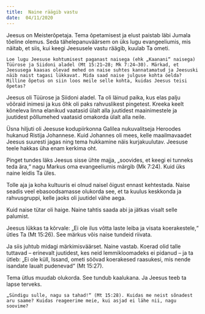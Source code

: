 ```yaml
---
title:  Naine räägib vastu  
date:  04/11/2020  
---
```


Jeesus on Meisterõpetaja. Tema õpetamisest ja elust paistab läbi Jumala tõeline olemus. Seda tähelepanuväärsem on üks lugu evangeeliumis, mis näitab, et siis, kui keegi Jeesusele vastu räägib, kuulab Ta ometi.

`Loe lugu Jeesuse kohtumisest paganast naisega (ehk „Kaanani“ naisega) Tüürose ja Siidoni aladel (Mt 15:21–28; Mk 7:24–30). Märkad, et Jeesusega kaasas olevad mehed on naise suhtes kannatamatud ja Jeesuski näib naist tagasi lükkavat. Mida saad naise julguse kohta öelda? Milline õpetus on siin loos meile selle kohta, kuidas Jeesus teisi õpetas?`

Jeesus oli Tüürose ja Siidoni aladel. Ta oli läinud paika, kus elas palju võõraid inimesi ja kus õhk oli paks rahvuslikest pingetest. Kreeka keelt kõneleva linna elanikud vaatasid ülalt alla juutidest maainimestele ja juutidest põllumehed vaatasid omakorda ülalt alla neile.

Üsna hiljuti oli Jeesuse kodupiirkonna Galilea nukuvalitseja Heroodes hukanud Ristija Johannese. Kuid Johannes oli mees, kelle maailmavaadet Jeesus suuresti jagas ning tema hukkamine näis kurjakuulutav. Jeesuse teele hakkas üha enam kerkima oht.

Pinget tundes läks Jeesus sisse ühte majja, „soovides, et keegi ei tunneks teda ära,“ nagu Markus oma evangeeliumis märgib (Mk 7:24). Kuid üks naine leidis Ta üles.

Tolle aja ja koha kultuuris ei olnud naisel õigust ennast kehtestada. Naise seadis veel ebasoodsamasse olukorda see, et ta kuulus keskkonda ja rahvusgruppi, kelle jaoks oli juutidel vähe aega.

Kuid naise tütar oli haige. Naine tahtis saada abi ja jätkas visalt selle palumist.

Jeesus lükkas ta kõrvale: „Ei ole ilus võtta laste leiba ja visata koerakestele,“ ütles Ta (Mt 15:26). See märkus võis naise tundeid riivata.

Ja siis juhtub midagi märkimisväärset. Naine vastab. Koerad olid talle tuttavad – erinevalt juutidest, kes neid lemmikloomadeks ei pidanud – ja ta ütleb: „Ei ole küll, Issand, ometi söövad koerakesed raasukesi, mis nende isandate laualt pudenevad“ (Mt 15:27).

Tema ütlus muudab olukorda. See tundub kaalukana. Ja Jeesus teeb ta lapse terveks.

`„Sündigu sulle, nagu sa tahad!“ (Mt 15:28). Kuidas me neist sõnadest aru saame? Kuidas reageerime meie, kui asjad ei lähe nii, nagu soovime?`
